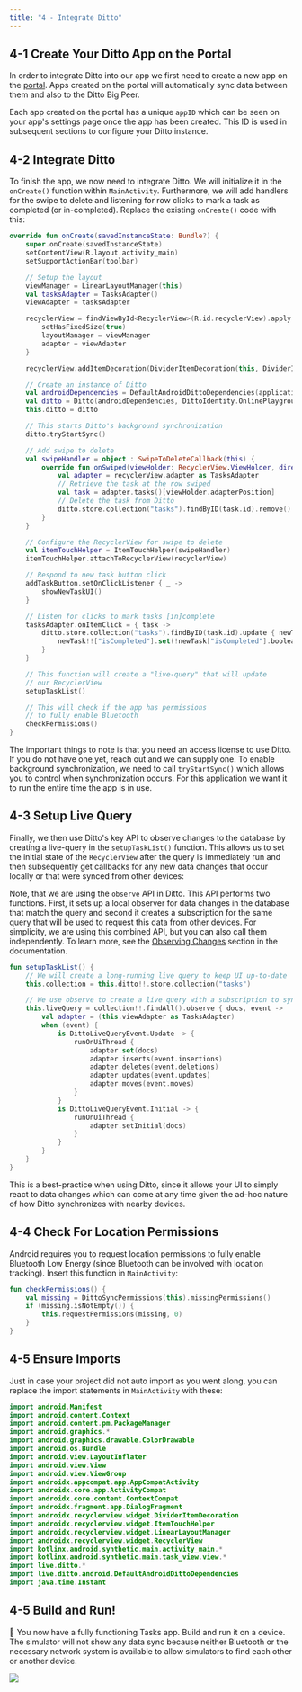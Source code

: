 ```yaml
---
title: "4 - Integrate Ditto"
---
```


## 4-1 Create Your Ditto App on the Portal

In order to integrate Ditto into our app we first need to create a new app on the [portal](https://portal.ditto.live). Apps created on the portal will automatically sync data between them and also to the Ditto Big Peer.

Each app created on the portal has a unique `appID` which can be seen on your app's settings page once the app has been created. This ID is used in subsequent sections to configure your Ditto instance.

## 4-2 Integrate Ditto

To finish the app, we now need to integrate Ditto. We will initialize it in the `onCreate()` function within `MainActivity`. Furthermore, we will add handlers for the swipe to delete and listening for row clicks to mark a task as completed (or in-completed). Replace the existing `onCreate()` code with this:

```kotlin title=MainActivity
override fun onCreate(savedInstanceState: Bundle?) {
    super.onCreate(savedInstanceState)
    setContentView(R.layout.activity_main)
    setSupportActionBar(toolbar)

    // Setup the layout
    viewManager = LinearLayoutManager(this)
    val tasksAdapter = TasksAdapter()
    viewAdapter = tasksAdapter

    recyclerView = findViewById<RecyclerView>(R.id.recyclerView).apply {
        setHasFixedSize(true)
        layoutManager = viewManager
        adapter = viewAdapter
    }

    recyclerView.addItemDecoration(DividerItemDecoration(this, DividerItemDecoration.VERTICAL))

    // Create an instance of Ditto
    val androidDependencies = DefaultAndroidDittoDependencies(applicationContext)
    val ditto = Ditto(androidDependencies, DittoIdentity.OnlinePlaygroundV2(androidDependencies, "REPLACE_WITH_YOUR_APP_ID", "REPLACE_WITH_TOKEN"))
    this.ditto = ditto

    // This starts Ditto's background synchronization
    ditto.tryStartSync()

    // Add swipe to delete
    val swipeHandler = object : SwipeToDeleteCallback(this) {
        override fun onSwiped(viewHolder: RecyclerView.ViewHolder, direction: Int) {
            val adapter = recyclerView.adapter as TasksAdapter
            // Retrieve the task at the row swiped
            val task = adapter.tasks()[viewHolder.adapterPosition]
            // Delete the task from Ditto
            ditto.store.collection("tasks").findByID(task.id).remove()
        }
    }

    // Configure the RecyclerView for swipe to delete
    val itemTouchHelper = ItemTouchHelper(swipeHandler)
    itemTouchHelper.attachToRecyclerView(recyclerView)

    // Respond to new task button click
    addTaskButton.setOnClickListener { _ ->
        showNewTaskUI()
    }

    // Listen for clicks to mark tasks [in]complete
    tasksAdapter.onItemClick = { task ->
        ditto.store.collection("tasks").findByID(task.id).update { newTask ->
            newTask!!["isCompleted"].set(!newTask["isCompleted"].booleanValue)
        }
    }

    // This function will create a "live-query" that will update
    // our RecyclerView
    setupTaskList()

    // This will check if the app has permissions
    // to fully enable Bluetooth
    checkPermissions()
}

```

The important things to note is that you need an access license to use Ditto. If you do not have one yet, reach out and we can supply one. To enable background synchronization, we need to call `tryStartSync()` which allows you to control when synchronization occurs. For this application we want it to run the entire time the app is in use.

## 4-3 Setup Live Query

Finally, we then use Ditto's key API to observe changes to the database by creating a live-query in the `setupTaskList()` function. This allows us to set the initial state of the `RecyclerView` after the query is immediately run and then subsequently get callbacks for any new data changes that occur locally or that were synced from other devices:

Note, that we are using the `observe` API in Ditto. This API performs two functions. First, it sets up a local observer for data changes in the database that match the query and second it creates a subscription for the same query that will be used to request this data from other devices. For simplicity, we are using this combined API, but you can also call them independently. To learn more, see the <a href="/concepts/syncing-data">Observing Changes</a> section in the documentation.

```kotlin
fun setupTaskList() {
    // We will create a long-running live query to keep UI up-to-date
    this.collection = this.ditto!!.store.collection("tasks")

    // We use observe to create a live query with a subscription to sync this query with other devices
    this.liveQuery = collection!!.findAll().observe { docs, event ->
        val adapter = (this.viewAdapter as TasksAdapter)
        when (event) {
            is DittoLiveQueryEvent.Update -> {
                runOnUiThread {
                    adapter.set(docs)
                    adapter.inserts(event.insertions)
                    adapter.deletes(event.deletions)
                    adapter.updates(event.updates)
                    adapter.moves(event.moves)
                }
            }
            is DittoLiveQueryEvent.Initial -> {
                runOnUiThread {
                    adapter.setInitial(docs)
                }
            }
        }
    }
}
```

This is a best-practice when using Ditto, since it allows your UI to simply react to data changes which can come at any time given the ad-hoc nature of how Ditto synchronizes with nearby devices.

## 4-4 Check For Location Permissions

Android requires you to request location permissions to fully enable Bluetooth Low Energy (since Bluetooth can be involved with location tracking). Insert this function in `MainActivity`:

```kotlin title=MainActivity
fun checkPermissions() {
    val missing = DittoSyncPermissions(this).missingPermissions()
    if (missing.isNotEmpty()) {
        this.requestPermissions(missing, 0)
    }
}
```

## 4-5 Ensure Imports

Just in case your project did not auto import as you went along, you can replace the import statements in `MainActivity` with these:

```kotlin title=MainActivity
import android.Manifest
import android.content.Context
import android.content.pm.PackageManager
import android.graphics.*
import android.graphics.drawable.ColorDrawable
import android.os.Bundle
import android.view.LayoutInflater
import android.view.View
import android.view.ViewGroup
import androidx.appcompat.app.AppCompatActivity
import androidx.core.app.ActivityCompat
import androidx.core.content.ContextCompat
import androidx.fragment.app.DialogFragment
import androidx.recyclerview.widget.DividerItemDecoration
import androidx.recyclerview.widget.ItemTouchHelper
import androidx.recyclerview.widget.LinearLayoutManager
import androidx.recyclerview.widget.RecyclerView
import kotlinx.android.synthetic.main.activity_main.*
import kotlinx.android.synthetic.main.task_view.view.*
import live.ditto.*
import live.ditto.android.DefaultAndroidDittoDependencies
import java.time.Instant
```

## 4-5 Build and Run!

🎉 You now have a fully functioning Tasks app. Build and run it on a device. The simulator will not show any data sync because neither Bluetooth or the necessary network system is available to allow simulators to find each other or another device.

![](./android-sync.gif)
